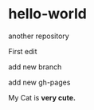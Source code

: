 # hello-world

another repository

First edit

add new branch

add new gh-pages

<p>My Cat is <strong> very cute.</p></strong>
